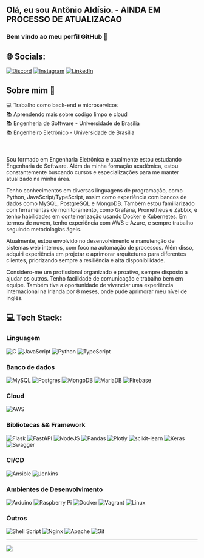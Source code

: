 <!-- Proudly created with GPRM ( https://gprm.itsvg.in ) -->
## Olá, eu sou Antônio Aldísio. - AINDA EM PROCESSO DE ATUALIZACAO
### Bem vindo ao meu perfil GitHub 👋  


## 🌐 Socials:
[![Discord](https://img.shields.io/badge/Discord-%237289DA.svg?logo=discord&logoColor=white)](htttps://discord.gg/antonioaldisio#4846) [![Instagram](https://img.shields.io/badge/Instagram-%23E4405F.svg?logo=Instagram&logoColor=white)](https://instagram.com/https://www.instagram.com/antoonioaldisio/) [![LinkedIn](https://img.shields.io/badge/LinkedIn-%230077B5.svg?logo=linkedin&logoColor=white)](https://linkedin.com/in/https://www.linkedin.com/in/antonioaldisio/) 


## Sobre mim 🎯

💻 Trabalho como back-end e microservicos <br>
📚 Aprendendo mais sobre codigo limpo e cloud<br>
📚 Engenheria de Software  - Universidade de Brasília<br>
📚 Engenheiro Eletrônico - Universidade de Brasília <br>
<br>
<br>

Sou formado em Engenharia Eletrônica e atualmente estou estudando Engenharia de Software. Além da minha formação acadêmica, estou constantemente buscando cursos e especializações para me manter atualizado na minha área.

Tenho conhecimentos em diversas linguagens de programação, como Python, JavaScript/TypeScript, assim como experiência com bancos de dados como MySQL, PostgreSQL e MongoDB. Também estou familiarizado com ferramentas de monitoramento, como Grafana, Prometheus e Zabbix, e tenho habilidades em conteinerização usando Docker e Kubernetes. Em termos de nuvem, tenho experiência com AWS e Azure, e sempre trabalho seguindo metodologias ágeis.

Atualmente, estou envolvido no desenvolvimento e manutenção de sistemas web internos, com foco na automação de processos. Além disso, adquiri experiência em projetar e aprimorar arquiteturas para diferentes clientes, priorizando sempre a resiliência e alta disponibilidade.

Considero-me um profissional organizado e proativo, sempre disposto a ajudar os outros. Tenho facilidade de comunicação e trabalho bem em equipe. Também tive a oportunidade de vivenciar uma experiência internacional na Irlanda por 8 meses, onde pude aprimorar meu nível de inglês.

 
## 💻 Tech Stack:

### Linguagem
![C](https://img.shields.io/badge/c-%2300599C.svg?style=for-the-badge&logo=c&logoColor=white) ![JavaScript](https://img.shields.io/badge/javascript-%23323330.svg?style=for-the-badge&logo=javascript&logoColor=%23F7DF1E)  ![Python](https://img.shields.io/badge/python-3670A0?style=for-the-badge&logo=python&logoColor=ffdd54) ![TypeScript](https://img.shields.io/badge/typescript-%23007ACC.svg?style=for-the-badge&logo=typescript&logoColor=white)

### Banco de dados
![MySQL](https://img.shields.io/badge/mysql-%2300f.svg?style=for-the-badge&logo=mysql&logoColor=white) ![Postgres](https://img.shields.io/badge/postgres-%23316192.svg?style=for-the-badge&logo=postgresql&logoColor=white) ![MongoDB](https://img.shields.io/badge/MongoDB-%234ea94b.svg?style=for-the-badge&logo=mongodb&logoColor=white) ![MariaDB](https://img.shields.io/badge/MariaDB-003545?style=for-the-badge&logo=mariadb&logoColor=white)  ![Firebase](https://img.shields.io/badge/firebase-%23039BE5.svg?style=for-the-badge&logo=firebase) 

### Cloud
![AWS](https://img.shields.io/badge/AWS-%23FF9900.svg?style=for-the-badge&logo=amazon-aws&logoColor=white)

### Bibliotecas && Framework
![Flask](https://img.shields.io/badge/flask-%23000.svg?style=for-the-badge&logo=flask&logoColor=white) ![FastAPI](https://img.shields.io/badge/FastAPI-005571?style=for-the-badge&logo=fastapi) ![NodeJS](https://img.shields.io/badge/node.js-6DA55F?style=for-the-badge&logo=node.js&logoColor=white)  ![Pandas](https://img.shields.io/badge/pandas-%23150458.svg?style=for-the-badge&logo=pandas&logoColor=white) ![Plotly](https://img.shields.io/badge/Plotly-%233F4F75.svg?style=for-the-badge&logo=plotly&logoColor=white) ![scikit-learn](https://img.shields.io/badge/scikit--learn-%23F7931E.svg?style=for-the-badge&logo=scikit-learn&logoColor=white) ![Keras](https://img.shields.io/badge/Keras-%23D00000.svg?style=for-the-badge&logo=Keras&logoColor=white)  ![Swagger](https://img.shields.io/badge/-Swagger-%23Clojure?style=for-the-badge&logo=swagger&logoColor=white)

### CI/CD
![Ansible](https://img.shields.io/badge/ansible-%231A1918.svg?style=for-the-badge&logo=ansible&logoColor=white)
![Jenkins](https://img.shields.io/badge/jenkins-%232C5263.svg?style=for-the-badge&logo=jenkins&logoColor=white)

### Ambientes de Desenvolvimento
![Arduino](https://img.shields.io/badge/-Arduino-00979D?style=for-the-badge&logo=Arduino&logoColor=white) ![Raspberry Pi](https://img.shields.io/badge/-RaspberryPi-C51A4A?style=for-the-badge&logo=Raspberry-Pi) ![Docker](https://img.shields.io/badge/docker-%230db7ed.svg?style=for-the-badge&logo=docker&logoColor=white) ![Vagrant](https://img.shields.io/badge/vagrant-%231563FF.svg?style=for-the-badge&logo=vagrant&logoColor=white) ![Linux](https://img.shields.io/badge/-Linux-16C60C?style=for-the-badge&logo=linux&logoColor=white)

### Outros
![Shell Script](https://img.shields.io/badge/shell_script-%23121011.svg?style=for-the-badge&logo=gnu-bash&logoColor=white) 
![Nginx](https://img.shields.io/badge/nginx-%23009639.svg?style=for-the-badge&logo=nginx&logoColor=white) ![Apache](https://img.shields.io/badge/apache-%23D42029.svg?style=for-the-badge&logo=apache&logoColor=white) 
![Git](https://img.shields.io/badge/-git-black?style=for-the-badge&logo=Git) 



---
[![](https://visitcount.itsvg.in/api?id=antonioaldisio&icon=0&color=0)](https://visitcount.itsvg.in)

